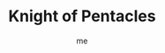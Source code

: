 ---
# basics
title     		 : "Knight of Pentacles"
token					 : 'coins-12'
card_type			 : '' # major, minor, court
layout				 : "tarot-card"
author    		 : 'me'
one_liner 		 : "Caution, focus, realism, invention"
images				 : ['/assets/images/tarot/rws/rw-coins-12.jpg']
keywords			 : ['caution', 'focus', 'realism', 'invention']
url						 : 'tarot/cards/coins-12'
aliases				 : ['coins-knight']

personality    : "The Knight of Coins can represent anyone who wants to lead the way (Knight) to greater physical and financial success (Coins). The Knight may also represent the tendency to be more cautious than adventuresome, or a compulsive desire to avoid risk by obsessing on tiny logistical or physical details."

meaning_light  : "Spending money wisely. Saving for a rainy day. Paying close attention to physical or financial details. Knowing where every dollar goes. Having safe sex. Preferring facts to “good feelings.” Finding creative ways to “make do” with resources on hand. Completing a new invention."

meaning_shadow : "Throwing caution to the four winds. Spending without regard for consequence. Spending on luxury when necessities are lacking. Escaping stress by spending money. Obsessing on tiny physical or financial details. Perpetually chasing after some new bauble. Copying another’s work and claiming it as your own."

# more detail
correspondence_element 			: "Air"
correspondence_planet 			: "Earth"
correspondence_affirmation 	: "I temper my actions with cautious optimism."
correspondence_story 				: "The main character takes a tentative first step toward a new solution."

advice_relationships 	 : "Relationships, like investments, should pay dividends. Your investment of time, attention, and affection should be returned by your friends and partners. Taking care of others is admirable; take care of yourself, too. Watch for creative ways to enjoy time together without spending money."

advice_work 					 : "Keep an eye on the bottom line. Some times call for penny-pinching. At other times, growth many depend on generosity. There’s satisfaction in delivering a final, physical product. Keep an eye on the goal. Keep your commitments. Tackle big projects one step at a time."

advice_spirituality 	 : "Avoid taking a guru’s claims at face value. Weigh any guidance received on the scales of your heart. Take spiritual advice (including advice from this book) with great caution and deliberation. Find practical, physical, creative ways to express your spiritual insights."

advice_personal_growth : "There’s a fine line between caution and pessimism. Believe in yourself and what you hope to achieve; at the same time, be sure to attend to the “doing” that leads to “having.” Encourage progress by keeping a physical reminder of upcoming rewards close at hand."

advice_fortune_telling : "A stingy person may chide you for spending money. Be prepared to defend an economic or sexual decision."

questions	: ["What’s the difference between caution and fear?", "How can I evaluate the practicality of my own ideas and methods?", "How realistic are my goals?"]

# referenced in the symbols.toml data file
symbols	  : ['knight', 'coins', 'adoration-of-coin', 'unmoving-horse']

# metadata
suppress_topnav : true
related_cards 	: []

---